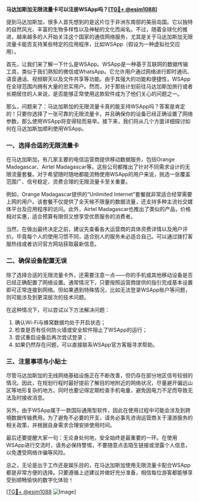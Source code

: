 **马达加斯加无限流量卡可以注册WSApp吗？[[TG💪+ @esim1088](https://t.me/s/esim1088)]**

提到马达加斯加，很多人首先想到的是这片位于非洲东南部的美丽岛国。它以独特的自然风光、丰富的生物多样性以及神秘的文化而闻名。不过，随着全球化的推进，越来越多的人开始关注这个国家的通信网络服务，尤其是关于马达加斯加无限流量卡能否支持某些特定的应用程序，比如WSApp（假设为一种虚拟社交应用）。

首先，让我们来了解一下什么是WSApp。WSApp是一种基于互联网的数据传输工具，类似于我们熟知的微信或WhatsApp。它允许用户通过网络进行即时通讯、语音通话、视频聊天以及文件共享等功能。由于其强大的功能和便捷性，WSApp在全球范围内拥有大量的忠实用户。然而，对于那些计划前往马达加斯加旅行或者长期居住的人来说，是否能够正常使用这款软件成为了他们关心的问题之一。

那么，问题来了：马达加斯加的无限流量卡真的能支持WSApp吗？答案是肯定的！只要你选择了一张可靠的无限流量卡，并且确保你的设备已经正确设置了网络参数，那么使用WSApp将变得轻而易举。接下来，我们将从几个方面详细探讨如何在马达加斯加顺利使用WSApp。

### 一、选择合适的无限流量卡

在马达加斯加，有几家主要的电信运营商提供移动数据服务，包括Orange Madagascar、Airtel Madagascar等。这些公司都推出了针对不同需求设计的无限流量套餐。对于希望随时随地都能流畅使用WSApp的用户来说，挑选一张覆盖范围广、信号稳定、资费合理的无限流量卡至关重要。

例如，Orange Madagascar提供的“Unlimited Internet”套餐就非常适合经常需要上网的用户。该套餐不仅提供了全天候不限量的数据流量，还支持多种主流社交媒体平台及应用程序的访问。此外，Airtel Madagascar也推出了类似的产品，价格相对实惠，适合预算有限但又想享受优质服务的消费者。

当然，在做出最终决定之前，建议先查看各大运营商的具体资费详情以及用户评价。毕竟每个人的使用习惯不同，适合别人的服务未必适合自己。可以通过拨打客服热线或者访问官方网站获取最新信息。

### 二、确保设备配置无误

除了选择合适的无限流量卡外，还需要注意一点——你的手机或其他移动设备是否已经正确配置了网络设置。通常情况下，只要按照运营商提供的指引完成基本设置即可正常连接到网络。但如果遇到特殊情况，比如无法登录WSApp账户等问题，则可能涉及到更深层次的技术问题。

在这种情况下，可以尝试以下方法解决问题：
1. 确认Wi-Fi与蜂窝数据均处于开启状态；
2. 检查是否有任何防火墙或安全软件阻止了WSApp的运行；
3. 尝试重启设备后再次尝试登录；
4. 如果仍然存在问题，可以直接联系WSApp官方客服寻求帮助。

### 三、注意事项与小贴士

尽管马达加斯加的无线网络基础设施正在不断改善，但仍存在部分地区信号较弱的情况。因此，在规划行程时最好提前了解目的地附近的网络状况，尽量避开偏远山区等地形复杂的地方。同时也要记得定期检查手机电量，避免因电力不足而导致无法及时接收消息。

另外，由于WSApp属于一款国际通用型软件，因此在使用过程中可能会涉及到跨境数据传输费用。为了避免不必要的开支，请务必事先咨询运营商关于漫游服务的相关政策，并根据自身需求合理安排使用时间。

最后还要提醒大家一句：无论身处何地，安全始终是最重要的一环。在使用WSApp进行交流时，请务必保持警惕，不要随意点击陌生链接或泄露个人信息，以免遭受网络诈骗等风险。

总之，无论是出于工作还是娱乐目的，在马达加斯加使用无限流量卡配合WSApp都是非常方便的选择。只要遵循上述建议并做好充分准备，相信每位游客都能够享受到顺畅愉快的数字化体验！

[[TG💪+ @esim1088](https://t.me/s/esim1088) ![Image](https://i.postimg.cc/4NQfJmqS/Snipaste-2025-05-13-00-14-12.png)]